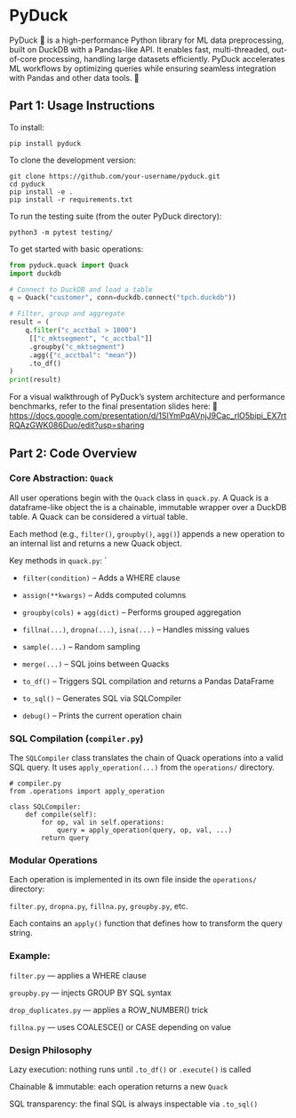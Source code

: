 # PyDuck
PyDuck 🦆 is a high-performance Python library for ML data preprocessing, built on DuckDB with a Pandas-like API. It enables fast, multi-threaded, out-of-core processing, handling large datasets efficiently. PyDuck accelerates ML workflows by optimizing queries while ensuring seamless integration with Pandas and other data tools. 🚀



Part 1: Usage Instructions
---------------------------

To install:

    pip install pyduck

To clone the development version:

    git clone https://github.com/your-username/pyduck.git
    cd pyduck
    pip install -e .
    pip install -r requirements.txt

To run the testing suite (from the outer PyDuck directory):

    python3 -m pytest testing/

To get started with basic operations:

```python
from pyduck.quack import Quack
import duckdb

# Connect to DuckDB and load a table
q = Quack("customer", conn=duckdb.connect("tpch.duckdb"))

# Filter, group and aggregate
result = (
    q.filter("c_acctbal > 1000")
     [["c_mktsegment", "c_acctbal"]]
     .groupby("c_mktsegment")
     .agg({"c_acctbal": "mean"})
     .to_df()
)
print(result)

```

For a visual walkthrough of PyDuck’s system architecture and performance benchmarks, refer to the final presentation slides here:
🔗 https://docs.google.com/presentation/d/1SlYmPqAVnjJ9Cac_rlO5bipi_EX7rtRQAzGWK086Duo/edit?usp=sharing



## Part 2: Code Overview
### Core Abstraction: `Quack`
All user operations begin with the `Quack` class in `quack.py`. A Quack is a dataframe-like object the is a chainable, immutable wrapper over a DuckDB table. A Quack can be considered a virtual table.

Each method (e.g., `filter()`, `groupby()`, `agg()`) appends a new operation to an internal list and returns a new Quack object.

Key methods in `quack.py`:
`
- `filter(condition)` – Adds a WHERE clause

- `assign(**kwargs)` – Adds computed columns

- `groupby(cols)` + `agg(dict)` – Performs grouped aggregation

- `fillna(...)`, `dropna(...)`, `isna(...)` – Handles missing values

- `sample(...)` – Random sampling

- `merge(...)` – SQL joins between Quacks

- `to_df()` – Triggers SQL compilation and returns a Pandas DataFrame

- `to_sql()` – Generates SQL via SQLCompiler

- `debug()` – Prints the current operation chain

### SQL Compilation (`compiler.py`)

The `SQLCompiler` class translates the chain of Quack operations into a valid SQL query. It uses `apply_operation(...)` from the `operations/` directory.


```
# compiler.py
from .operations import apply_operation

class SQLCompiler:
    def compile(self):
        for op, val in self.operations:
            query = apply_operation(query, op, val, ...)
        return query
```

### Modular Operations
Each operation is implemented in its own file inside the `operations/` directory:

`filter.py`, `dropna.py`, `fillna.py`, `groupby.py`, etc.

Each contains an `apply()` function that defines how to transform the query string.

### Example:

`filter.py` — applies a WHERE clause

`groupby.py` — injects GROUP BY SQL syntax

`drop_duplicates.py` — applies a ROW_NUMBER() trick

`fillna.py` — uses COALESCE() or CASE depending on value

### Design Philosophy
Lazy execution: nothing runs until `.to_df()` or `.execute()` is called

Chainable & immutable: each operation returns a new `Quack`

SQL transparency: the final SQL is always inspectable via `.to_sql()`

